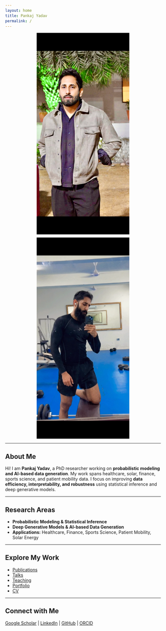 ```yaml
---
layout: home
title: Pankaj Yadav
permalink: /
---
```


<!-- Hero Section -->
<div style="display: flex; gap: 10px; flex-wrap: wrap; justify-content: center;">
  <img src="images/healthcare.png" alt="Photo 1" style="flex: 1; max-width: 300px; height: auto; object-fit: cover;">
  <img src="images/pk.PNG" alt="Photo 2" style="flex: 1; max-width: 300px; height: auto; object-fit: cover;">
  
</div>



---

## About Me
Hi! I am **Pankaj Yadav**, a PhD researcher working on **probabilistic modeling and AI-based data generation**. My work spans healthcare, solar, finance, sports science, and patient mobility data. I focus on improving **data efficiency, interpretability, and robustness** using statistical inference and deep generative models.

---

## Research Areas
- **Probabilistic Modeling & Statistical Inference**
- **Deep Generative Models & AI-based Data Generation**
- **Applications:** Healthcare, Finance, Sports Science, Patient Mobility, Solar Energy



---

## Explore My Work
- [Publications](/publications)  
- [Talks](/talks)  
- [Teaching](/teaching)  
- [Portfolio](/portfolio)  
- [CV](/cv)

---

## Connect with Me
[Google Scholar](https://scholar.google.co.in/citations?hl=en&user=ejZNgHgAAAAJ) | 
[LinkedIn](https://www.linkedin.com/in/pankaj-yadav-867a40200/) | 
[GitHub](https://github.com/pankajyadav) | 
[ORCID](https://orcid.org/0009-0009-1437-5659?lang=en)
